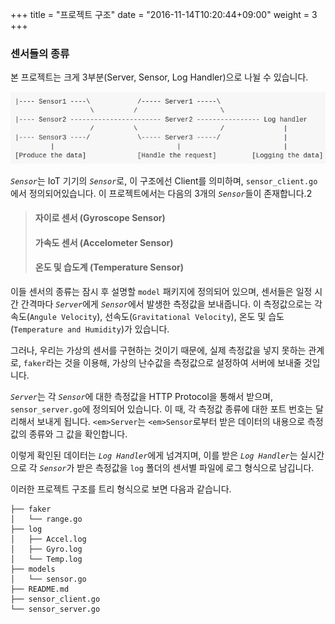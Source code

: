 +++
title = "프로젝트 구조"
date = "2016-11-14T10:20:44+09:00"
weight = 3
+++


### 센서들의 종류
본 프로젝트는 크게 3부분(Server, Sensor, Log Handler)으로 나뉠 수 있습니다.

![Alt project_structure](/img/project_structure.png)

<em>`Sensor`</em>는 IoT 기기의 <em>`Sensor`</em>로, 이 구조에선 Client를 의미하며, `sensor_client.go`에서 정의되어있습니다. 이 프로젝트에서는 다음의 3개의 <em>`Sensor`</em>들이 존재합니다.2

> #### **자이로 센서 (Gyroscope Sensor)**
> #### **가속도 센서 (Accelometer Sensor)**
> #### **온도 및 습도계 (Temperature Sensor)**

 이들 센서의 종류는 잠시 후 설명할 `model` 패키지에 정의되어 있으며, 센서들은 일정 시간 간격마다 <em>`Server`</em>에게 <em>`Sensor`</em>에서 발생한 측정값을 보내줍니다. 이 측정값으로는 각속도(`Angule Velocity`), 선속도(`Gravitational Velocity`), 온도 및 습도(`Temperature and Humidity`)가 있습니다.

 그러나, 우리는 가상의 센서를 구현하는 것이기 때문에, 실제 측정값을 넣지 못하는 관계로, `faker`라는 것을 이용해, 가상의 난수값을 측정값으로 설정하여 서버에 보내줄 것입니다.

 <em>`Server`</em>는 각 <em>`Sensor`</em>에 대한 측정값을 HTTP Protocol을 통해서 받으며, `sensor_server.go`에 정의되어 있습니다. 이 때, 각 측정값 종류에 대한 포트 번호는 달리해서 보내게 됩니다. `<em>Server`</em>는 `<em>Sensor`</em>로부터 받은 데이터의 내용으로 측정값의 종류와 그 값을 확인합니다.

 이렇게 확인된 데이터는 <em>`Log Handler`</em>에게 넘겨지며, 이를 받은 <em>`Log Handler`</em>는 실시간으로 각 <em>`Sensor`</em>가 받은 측정값을 `log` 폴더의 센서별 파일에 로그 형식으로 남깁니다.

 이러한 프로젝트 구조를 트리 형식으로 보면 다음과 같습니다.

```
├── faker
│   └── range.go
├── log
│   ├── Accel.log
│   ├── Gyro.log
│   └── Temp.log
├── models
│   └── sensor.go
├── README.md
├── sensor_client.go
└── sensor_server.go
```